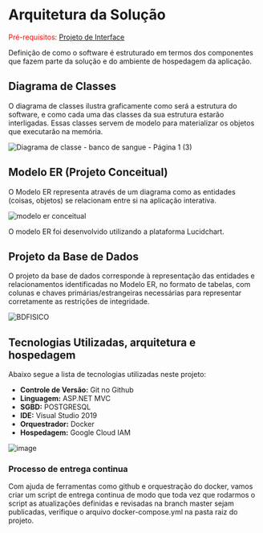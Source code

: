 # Arquitetura da Solução

<span style="color:red">Pré-requisitos: <a href="3-Projeto de Interface.md"> Projeto de Interface</a></span>

Definição de como o software é estruturado em termos dos componentes que fazem parte da solução e do ambiente de hospedagem da aplicação.

## Diagrama de Classes

O diagrama de classes ilustra graficamente como será a estrutura do software, e como cada uma das classes da sua estrutura estarão interligadas. Essas classes servem de modelo para materializar os objetos que executarão na memória.

![Diagrama de classe - banco de sangue - Página 1 (3)](https://user-images.githubusercontent.com/103156976/193410583-6be60dc5-0c77-48ce-8efc-6856a8c00001.jpeg)


## Modelo ER (Projeto Conceitual)

O Modelo ER representa através de um diagrama como as entidades (coisas, objetos) se relacionam entre si na aplicação interativa.

![modelo er conceitual](https://user-images.githubusercontent.com/103156976/193477105-dc9164ab-c294-430b-8f59-a56b3d8c3541.jpeg)

O modelo ER foi desenvolvido utilizando a plataforma Lucidchart.

## Projeto da Base de Dados

O projeto da base de dados corresponde à representação das entidades e relacionamentos identificadas no Modelo ER, no formato de tabelas, com colunas e chaves primárias/estrangeiras necessárias para representar corretamente as restrições de integridade.
 
![BDFISICO](https://user-images.githubusercontent.com/103156976/193477261-5e3243b5-6787-419d-b6f7-eb6b20c4b6ac.JPG)

## Tecnologias Utilizadas, arquitetura e hospedagem

Abaixo segue a lista de tecnologias utilizadas neste projeto:

- **Controle de Versão:** Git no Github
- **Linguagem:** ASP.NET MVC
- **SGBD:** POSTGRESQL
- **IDE:** Visual Studio 2019
- **Orquestrador:** Docker
- **Hospedagem:** Google Cloud IAM

![image](https://user-images.githubusercontent.com/112259936/198887846-65b43edc-656b-4a46-a23e-51897fe87903.png)

### Processo de entrega continua

Com ajuda de ferramentas como github e orquestração do docker, vamos criar um script de entrega continua de modo que toda vez que rodarmos o script as atualizações definidas e revisadas na branch master sejam publicadas, verifique o arquivo docker-compose.yml na pasta raiz do projeto.

